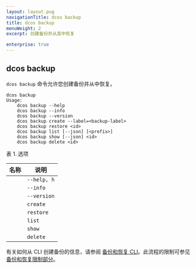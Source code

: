 ```yaml
---
layout: layout.pug
navigationTitle: dcos backup
title: dcos backup
menuWeight: 2
excerpt: 创建备份并从其中恢复

enterprise: true
---
```



## dcos backup
`dcos backup` 命令允许您创建备份并从中恢复。

```
dcos backup
Usage:
    dcos backup --help
    dcos backup --info
    dcos backup --version
    dcos backup create --label=<backup-label>
    dcos backup restore <id>
    dcos backup list [--json] [<prefix>]
    dcos backup show [--json] <id>
    dcos backup delete <id>
```

表 1. 选项

| 名称 | 说明 |
|---------|-------------|
| | `--help, h` | 显示使用情况。|
| | `--info` | 显示选项。 |
| | `--version` | 显示版本信息。 |
| | `create` | 创建备份。--标签=<backup-label> 选项将为备份提供标签。|
| | `restore` | 恢复特定备份。<id> 是备份的唯一标识符。 |
| | `list` | 显示所有备份的列表。使用此选项验证您的备份是否已创建。 |
| | `show` | 显示备份 ID 的列表。 |
| | `delete` | 删除特定备份。<id> 是备份的唯一标识符。 |


有关如何从 CLI 创建备份的信息，请参阅 [备份和恢复 CLI](/dcos/cn/1.11/administering-clusters/backup-and-restore/backup-restore-cli/)。此流程的限制可参见[备份和恢复限制部分](/dcos/cn/1.11/administering-clusters/backup-and-restore/#limitations)。
